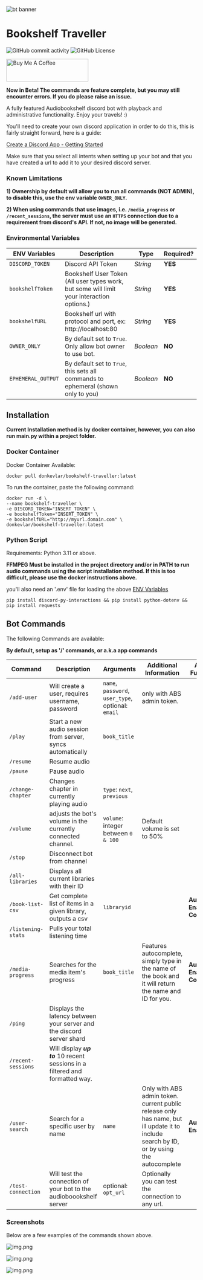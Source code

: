 ![bt banner](https://github.com/donkevlar/Bookshelf-Traveller/assets/21166416/69de1291-22e9-49c2-8d3a-e6b15ff1b149)

# Bookshelf Traveller

![GitHub commit activity](https://img.shields.io/github/commit-activity/m/donkevlar/bookshelf-traveller)
![GitHub License](https://img.shields.io/github/license/donkevlar/Bookshelf-Traveller)

<a href="https://www.buymeacoffee.com/donkevlar" target="_blank"><img src="https://cdn.buymeacoffee.com/buttons/v2/default-green.png" alt="Buy Me A Coffee" style="height: 60px !important;width: 217px !important;" ></a>

**Now in Beta! The commands are feature complete, but you may still encounter errors. If you do please raise an issue.**

A fully featured Audiobookshelf discord bot with playback and administrative functionality. Enjoy your travels! :)

You'll need to create your own discord application in order to do this, this is fairly straight forward, here is a guide:

[Create a Discord App - Getting Started](https://discord.com/developers/docs/getting-started#step-1-creating-an-app)

Make sure that you select all intents when setting up your bot and that you have created a url to add it to your desired discord server.
### Known Limitations
**1) Ownership by default will allow you to run all commands (NOT ADMIN), to disable this, use the env variable `OWNER_ONLY`.**

**2) When using commands that use images, i.e. `/media_progress` or `/recent_sessions`, 
the server must use an `HTTPS` connection due to a requirement from discord's API. If not, no image will be generated.**

### Environmental Variables


| ENV Variables      | Description                                                                       | Type      | Required? |
|--------------------|-----------------------------------------------------------------------------------|-----------|-----------|
| `DISCORD_TOKEN`    | Discord API Token                                                                 | *String*  | **YES**   |
| `bookshelfToken`   | Bookshelf User Token (All user types work, but some will limit your interaction options.)                                 | *String*  | **YES**   |
| `bookshelfURL`     | Bookshelf url with protocol and port, ex: http://localhost:80                     | *String*  | **YES**   |
| `OWNER_ONLY`       | By default set to `True`. Only allow bot owner to use bot.                        | *Boolean* | **NO**    |
| `EPHEMERAL_OUTPUT` | By default set to `True`, this sets all commands to ephemeral (shown only to you) | *Boolean* | **NO**    |

## Installation
**Current Installation method is by docker container, however, you can also run main.py within a project folder.**

### Docker Container
Docker Container Available:

```
docker pull donkevlar/bookshelf-traveller:latest
```
To run the container, paste the following command:
```
docker run -d \
--name bookshelf-traveller \
-e DISCORD_TOKEN="INSERT_TOKEN" \
-e bookshelfToken="INSERT_TOKEN" \
-e bookshelfURL="http://myurl.domain.com" \
donkevlar/bookshelf-traveller:latest
```
### Python Script
Requirements: Python 3.11 or above.

**FFMPEG Must be installed in the project directory and/or in PATH to run audio commands using the script installation method. If this is too difficult, please use the docker instructions above.**

you'll also need an '.env' file for loading the above [ENV Variables](https://github.com/donkevlar/Bookshelf-Traveller/blob/master/README.md#environmental-variables)
```
pip install discord-py-interactions && pip install python-dotenv && pip install requests
```

## Bot Commands
The following Commands are available:

**By default, setup as '/' commands, or a.k.a app commands**

| Command            | Description                                                                  | Arguments                                          | Additional Information                                                                                                                   | Additional Functionality                |
|--------------------|------------------------------------------------------------------------------|----------------------------------------------------|------------------------------------------------------------------------------------------------------------------------------------------|-----------------------------------------|
| `/add-user`        | Will create a user, requires username, password                              | `name`, `password`, `user_type`, optional: `email` | only with ABS admin token.                                                                                                               |
| `/play`            | Start a new audio session from server, syncs automatically                   | `book_title`                                       |                                                                                                                                          |                                         |
| `/resume`          | Resume audio                                                                 |                                                    |                                                                                                                                          |                                         |
| `/pause`           | Pause audio                                                                  |                                                    |                                                                                                                                          |                                         |
| `/change-chapter`  | Changes chapter in currently playing audio                                   | `type`: `next`, `previous`                         |                                                                                                                                          |                                         |
| `/volume`          | adjusts the bot's volume in the currently connected channel.                 | `volume`: integer between `0 & 100`                | Default volume is set to 50%                                                                                                             |                                         |
| `/stop`            | Disconnect bot from channel                                                  |                                                    |                                                                                                                                          |                                         |
| `/all-libraries`   | Displays all current libraries with their ID                                 |                                                    |                                                                                                                                          |
| `/book-list-csv`   | Get complete list of items in a given library, outputs a csv                 | `libraryid`                                        |                                                                                                                                          | **Autocomplete Enabled & Cover Images** |
| `/listening-stats` | Pulls your total listening time                                              |                                                    |                                                                                                                                          |                                         |
| `/media-progress`  | Searches for the media item's progress                                       | `book_title`                                       | Features autocomplete, simply type in the name of the book and it will return the name and ID for you.                                   | **Autocomplete Enabled & Cover Images** |
| `/ping`            | Displays the latency between your server and the discord server shard        |                                                    |                                                                                                                                          |
| `/recent-sessions` | Will display ***up to*** 10 recent sessions in a filtered and formatted way. |                                                    |                                                                                                                                          |
| `/user-search`     | Search for a specific user by name                                           | `name`                                             | Only with ABS admin token. current public release only has name, but ill update it to include search by ID, or by using the autocomplete | **Autocomplete Enabled**                |
| `/test-connection` | Will test the connection of your bot to the audioboookshelf server           | optional: `opt_url`                                | Optionally you can test the connection to any url.                                                                                       |                                         |

### Screenshots
Below are a few examples of the commands shown above.

![img.png](images/img.png)

![img.png](images/mediaprogress.png)

![img.png](images/autocomplete.png)
